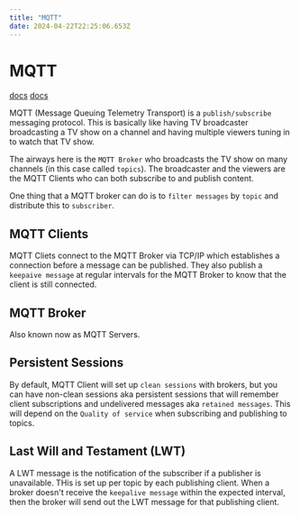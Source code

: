 ```yaml
---
title: "MQTT"
date: 2024-04-22T22:25:06.653Z
---
```


# MQTT

[docs](https://www.hivemq.com/blog/how-to-get-started-with-mqtt/#heading-mqtt-tutorial-an-easy-guide-to-getting-started-with-mqtt)
[docs](http://www.steves-internet-guide.com/mqtt/)

MQTT (Message Queuing Telemetry Transport) is a `publish/subscribe` messaging protocol. This is basically like having TV broadcaster broadcasting a TV show on a channel and having multiple viewers tuning in to watch that TV show.

The airways here is the `MQTT Broker` who broadcasts the TV show on many channels (in this case called `topics`). The broadcaster and the viewers are the MQTT Clients who can both subscribe to and publish content.

One thing that a MQTT broker can do is to `filter messages` by `topic` and distribute this to `subscriber`.

## MQTT Clients

MQTT Cliets connect to the MQTT Broker via TCP/IP which establishes a connection before a message can be published. They also publish a `keepaive message` at regular intervals for the MQTT Broker to know that the client is still connected.

## MQTT Broker

Also known now as MQTT Servers.

## Persistent Sessions

By default, MQTT Client will set up `clean sessions` with brokers, but you can have non-clean sessions aka persistent sessions that will remember client subscriptions and undelivered messages aka `retained messages`. This will depend on the `Quality of service` when subscribing and publishing to topics.

## Last Will and Testament (LWT)

A LWT message is the notification of the subscriber if a publisher is unavailable. THis is set up per topic by each publishing client. When a broker doesn't receive the `keepalive message` within the expected interval, then the broker will send out the LWT message for that publishing client.
